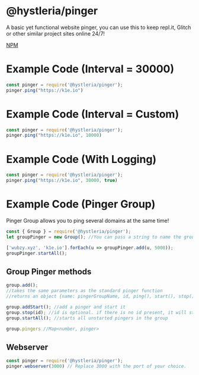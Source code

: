 # @hystleria/pinger

A basic yet functional website pinger, you can use this to keep repl.it, Glitch or other similar project sites online 24/7!

[NPM](https://nodei.co/npm/@hystleria/pinger)

# Example Code (Interval = 30000)

```js
const pinger = require('@hystleria/pinger');
pinger.ping("https://k1e.io")
```
# Example Code (Interval = Custom)

```js
const pinger = require('@hystleria/pinger');
pinger.ping("https://k1e.io", 10000)
```

# Example Code (With Logging)

```js
const pinger = require('@hystleria/pinger');
pinger.ping("https://k1e.io", 30000, true)
```

# Example Code (Pinger Group)
Pinger Group allows you to ping several domains at the same time!

```js
const { Group } = require('@hystleria/pinger');
let groupPinger = new Group(); //You can pass a string to name the group if you have multiple groups

['wubzy.xyz', 'k1e.io'].forEach(u => groupPinger.add(u, 5000));
groupPinger.startAll();
```

## Group Pinger methods

```js
group.add();
//takes the same parameters as the standard pinger function
//returns an object {name: pingerGroupName, id, ping(), start(), stop(), started, interval, config: the settings passed in to group.add();}

group.addStart(); //add a pinger and start it
group.stop(id); //id is optional. if there is no id present, it will stop all pingers in the group
group.startAll(); //starts all unstarted pingers in the group

group.pingers //Map<number, pinger>
```

## Webserver

```js
const pinger = require('@hystleria/pinger');
pinger.webserver(3000) // Replace 3000 with the port of your choice.
```
